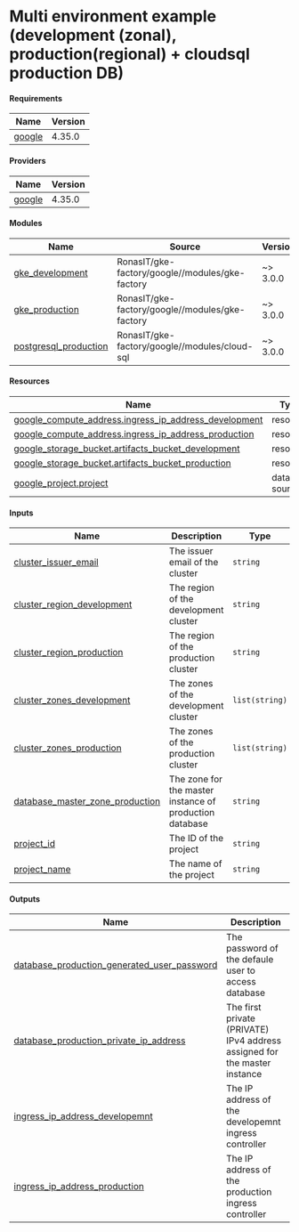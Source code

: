 # Multi environment example (development (zonal), production(regional) + cloudsql production DB)

<!-- BEGIN_TF_DOCS -->
#### Requirements

| Name | Version |
|------|---------|
| <a name="requirement_google"></a> [google](#requirement\_google) | 4.35.0 |

#### Providers

| Name | Version |
|------|---------|
| <a name="provider_google"></a> [google](#provider\_google) | 4.35.0 |

#### Modules

| Name | Source | Version |
|------|--------|---------|
| <a name="module_gke_development"></a> [gke\_development](#module\_gke\_development) | RonasIT/gke-factory/google//modules/gke-factory | ~> 3.0.0 |
| <a name="module_gke_production"></a> [gke\_production](#module\_gke\_production) | RonasIT/gke-factory/google//modules/gke-factory | ~> 3.0.0 |
| <a name="module_postgresql_production"></a> [postgresql\_production](#module\_postgresql\_production) | RonasIT/gke-factory/google//modules/cloud-sql | ~> 3.0.0 |

#### Resources

| Name | Type |
|------|------|
| [google_compute_address.ingress_ip_address_development](https://registry.terraform.io/providers/hashicorp/google/4.35.0/docs/resources/compute_address) | resource |
| [google_compute_address.ingress_ip_address_production](https://registry.terraform.io/providers/hashicorp/google/4.35.0/docs/resources/compute_address) | resource |
| [google_storage_bucket.artifacts_bucket_development](https://registry.terraform.io/providers/hashicorp/google/4.35.0/docs/resources/storage_bucket) | resource |
| [google_storage_bucket.artifacts_bucket_production](https://registry.terraform.io/providers/hashicorp/google/4.35.0/docs/resources/storage_bucket) | resource |
| [google_project.project](https://registry.terraform.io/providers/hashicorp/google/4.35.0/docs/data-sources/project) | data source |

#### Inputs

| Name | Description | Type | Default | Required |
|------|-------------|------|---------|:--------:|
| <a name="input_cluster_issuer_email"></a> [cluster\_issuer\_email](#input\_cluster\_issuer\_email) | The issuer email of the cluster | `string` | n/a | yes |
| <a name="input_cluster_region_development"></a> [cluster\_region\_development](#input\_cluster\_region\_development) | The region of the development cluster | `string` | n/a | yes |
| <a name="input_cluster_region_production"></a> [cluster\_region\_production](#input\_cluster\_region\_production) | The region of the production cluster | `string` | n/a | yes |
| <a name="input_cluster_zones_development"></a> [cluster\_zones\_development](#input\_cluster\_zones\_development) | The zones of the development cluster | `list(string)` | n/a | yes |
| <a name="input_cluster_zones_production"></a> [cluster\_zones\_production](#input\_cluster\_zones\_production) | The zones of the production cluster | `list(string)` | n/a | yes |
| <a name="input_database_master_zone_production"></a> [database\_master\_zone\_production](#input\_database\_master\_zone\_production) | The zone for the master instance of production database | `string` | n/a | yes |
| <a name="input_project_id"></a> [project\_id](#input\_project\_id) | The ID of the project | `string` | n/a | yes |
| <a name="input_project_name"></a> [project\_name](#input\_project\_name) | The name of the project | `string` | n/a | yes |

#### Outputs

| Name | Description |
|------|-------------|
| <a name="output_database_production_generated_user_password"></a> [database\_production\_generated\_user\_password](#output\_database\_production\_generated\_user\_password) | The password of the defaule user to access database |
| <a name="output_database_production_private_ip_address"></a> [database\_production\_private\_ip\_address](#output\_database\_production\_private\_ip\_address) | The first private (PRIVATE) IPv4 address assigned for the master instance |
| <a name="output_ingress_ip_address_developemnt"></a> [ingress\_ip\_address\_developemnt](#output\_ingress\_ip\_address\_developemnt) | The IP address of the developemnt ingress controller |
| <a name="output_ingress_ip_address_production"></a> [ingress\_ip\_address\_production](#output\_ingress\_ip\_address\_production) | The IP address of the production ingress controller |
<!-- END_TF_DOCS -->
